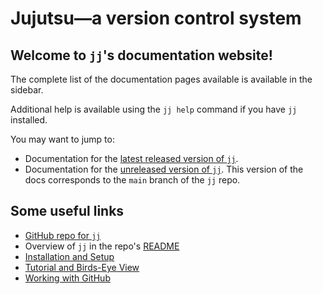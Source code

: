 # Jujutsu—a version control system

## Welcome to `jj`'s documentation website!

<!-- This only applies to the website, not to the GitHub interface -->
The complete list of the documentation pages available is available in the
sidebar.

Additional help is available using the `jj help` command if you have `jj`
installed.

You may want to jump to:

- Documentation for the [latest released version of `jj`](https://martinvonz.github.io/jj/latest).
- Documentation for the [unreleased version of `jj`](https://martinvonz.github.io/jj/prerelease). This version of the docs corresponds to the `main` branch of the `jj` repo.

## Some useful links

- [GitHub repo for `jj`](https://github.com/martinvonz/jj)
- Overview of `jj` in the repo's [README](https://github.com/martinvonz/jj?tab=readme-ov-file#readme)
- [Installation and Setup](install-and-setup.md)
- [Tutorial and Birds-Eye View](tutorial.md)
- [Working with GitHub](github.md)
